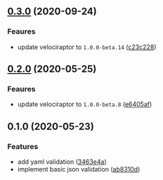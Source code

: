 ## [0.3.0](https://github.com/umbopepato/vscode-velociraptor/compare/v0.2.0...v0.3.0) (2020-09-24)

### Feaures

* update velociraptor to `1.0.0-beta.14` ([c23c228](https://github.com/umbopepato/vscode-velociraptor/commit/c23c228857a49316e9a7e9d0468d27b3a5deed7d))

## [0.2.0](https://github.com/umbopepato/vscode-velociraptor/compare/v0.1.0...v0.2.0) (2020-05-25)

### Feaures

* update velociraptor to `1.0.0-beta.8` ([e6405af](https://github.com/umbopepato/vscode-velociraptor/commit/e6405afd55784b808f3bdcfb109e9bfdf7a3098d))

## 0.1.0 (2020-05-23)


### Features

* add yaml validation ([3463e4a](https://github.com/umbopepato/vscode-velociraptor/commit/3463e4ac6f6145effbff2d43a00231b60fec90f5))
* implement basic json validation ([ab8310d](https://github.com/umbopepato/vscode-velociraptor/commit/ab8310d391d5f31768c5ec5979396f59f35616e8))
